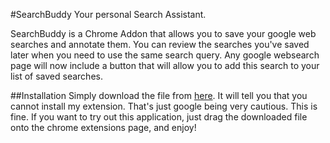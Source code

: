 #SearchBuddy
Your personal Search Assistant.

SearchBuddy is a Chrome Addon that allows you to save your google web searches and annotate them. You can review the searches you've saved later when you need to use the same search query. Any google websearch page will now include a button that will allow you to add this search to your list of saved searches.

##Installation
Simply download the file from [here](http://users.encs.concordia.ca/~alexan_s/SearchBuddy.crx). It will tell you that you cannot install my extension. That's just google being very cautious. This is fine. If you want to try out this application, just drag the downloaded file onto the chrome extensions page, and enjoy!
